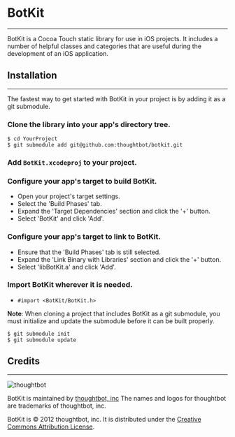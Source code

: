 # BotKit
---
BotKit is a Cocoa Touch static library for use in iOS projects. It includes a number of helpful classes and categories that are useful during the development of an iOS application.

## Installation
---
The fastest way to get started with BotKit in your project is by adding it as a git submodule. 

### Clone the library into your app's directory tree.

	$ cd YourProject
	$ git submodule add git@github.com:thoughtbot/botkit.git

### Add `BotKit.xcodeproj` to your project.

### Configure your app's target to build BotKit.

* Open your project's target settings.
* Select the 'Build Phases' tab.
* Expand the 'Target Dependencies' section and click the '+' button.
* Select 'BotKit' and click 'Add'.

### Configure your app's target to link to BotKit.

* Ensure that the 'Build Phases' tab is still selected.
* Expand the 'Link Binary with Libraries' section and click the '+' button.
* Select 'libBotKit.a' and click 'Add'.  
	
### Import BotKit wherever it is needed.  

* `#import <BotKit/BotKit.h>`
	
**Note**: When cloning a project that includes BotKit as a git submodule, you must initialize and update the submodule before it can be built properly.

	$ git submodule init
	$ git submodule update
	

## Credits
-------


![thoughtbot](http://thoughtbot.com/images/tm/logo.png)

BotKit is maintained by [thoughtbot, inc](http://thoughtbot.com/community)
The names and logos for thoughtbot are trademarks of thoughtbot, inc.

BotKit is © 2012 thoughtbot, inc. It is distributed under the [Creative Commons
Attribution License](http://creativecommons.org/licenses/by/3.0/).